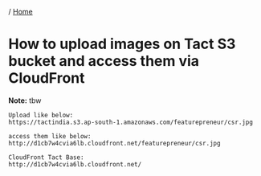 / [Home](index.md)

# How to upload images on Tact S3 bucket and access them via CloudFront

**Note:** tbw




```
Upload like below:
https://tactindia.s3.ap-south-1.amazonaws.com/featurepreneur/csr.jpg

access them like below:
http://d1cb7w4cvia6lb.cloudfront.net/featurepreneur/csr.jpg

CloudFront Tact Base:
http://d1cb7w4cvia6lb.cloudfront.net/
```


